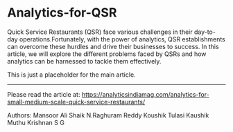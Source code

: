 # Analytics-for-QSR

Quick Service Restaurants (QSR) face various challenges in their day-to-day operations.Fortunately, with the power of analytics, QSR establishments can overcome these hurdles and drive their businesses to success. In this article, we will explore the different problems faced by QSRs and how analytics can be harnessed to tackle them effectively.

This is just a placeholder for the main article.
______________________________________________



Please read the article at: https://analyticsindiamag.com/analytics-for-small-medium-scale-quick-service-restaurants/

Authors:
Mansoor Ali Shaik
N.Raghuram Reddy
Koushik Tulasi
Kaushik Muthu Krishnan S G
